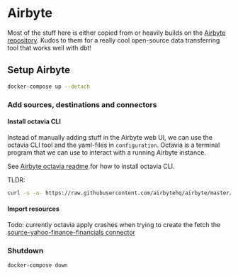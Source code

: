 # Airbyte

Most of the stuff here is either copied from or heavily builds on the [Airbyte repository](https://github.com/airbytehq/airbyte). Kudos to them for a really cool open-source data transferring tool that works well with dbt!

## Setup Airbyte 

```sh
docker-compose up --detach
```

### Add sources, destinations and connectors

#### Install octavia CLI

Instead of manually adding stuff in the Airbyte web UI, we can use the octavia CLI tool and the yaml-files in `configuration`. Octavia is a terminal program that we can use to interact with a running Airbyte instance. 

See [Airbyte octavia readme](https://github.com/airbytehq/airbyte/blob/master/octavia-cli/README.md#install) for how to install octavia CLI.

TLDR:

```sh
curl -s -o- https://raw.githubusercontent.com/airbytehq/airbyte/master/octavia-cli/install.sh | bash
```

#### Import resources

Todo: currently octavia apply crashes when trying to create the fetch the [source-yahoo-finance-financials connector](https://hub.docker.com/repository/docker/travbula/source-yahoo-finance-financials)

### Shutdown

```sh
docker-compose down
```
